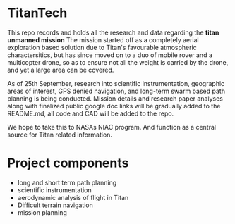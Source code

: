 # TitanTech

This repo records and holds all the research and data regarding the **titan unmanned mission**
The mission started off as a completely aerial exploration based solution due to Titan's favourable atmospheric charactersitics, but has since moved on to a duo of mobile rover and a multicopter drone, so as to ensure not all the weight is carried by the drone, and yet a large area can be covered.

As of 25th September, research into scientific instrumentation, geographic areas of interest, GPS denied navigation, and long-term swarm based path planning is being conducted.
Mission details and research paper analyses along with finalized public google doc links will be gradually added to the README.md, all code and CAD will be added to the repo. 

We hope to take this to NASAs NIAC program. And function as a central source for Titan related information.

# Project components
- long and short term path planning
- scientific instrumentation
- aerodynamic analysis of flight in Titan
- Difficult terrain navigation
- mission planning
